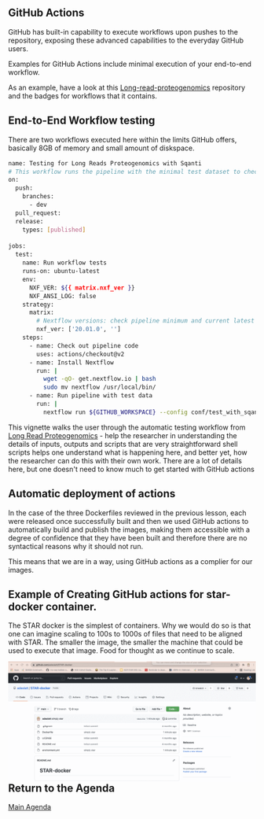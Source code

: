 ## GitHub Actions

GitHub has built-in capability to execute workflows upon pushes to the repository, exposing these advanced capabilities to the everyday GitHub users.

Examples for GitHub Actions include minimal execution of your end-to-end workflow.

As an example, have a look at this [Long-read-proteogenomics](https://github.com/sheynkman-lab/Long-Read-Proteogenomics) repository and the badges for workflows that it contains.

## End-to-End Workflow testing

There are two workflows executed here within the limits GitHub offers, basically 8GB of memory and small amount of diskspace.

```bash
name: Testing for Long Reads Proteogenomics with Sqanti
# This workflow runs the pipeline with the minimal test dataset to check that it completes without any syntax errors
on:
  push:
    branches:
      - dev
  pull_request:
  release:
    types: [published]

jobs:
  test:
    name: Run workflow tests
    runs-on: ubuntu-latest
    env:
      NXF_VER: ${{ matrix.nxf_ver }}
      NXF_ANSI_LOG: false
    strategy:
      matrix:
        # Nextflow versions: check pipeline minimum and current latest
        nxf_ver: ['20.01.0', '']
    steps:
      - name: Check out pipeline code
        uses: actions/checkout@v2
      - name: Install Nextflow
        run: |
          wget -qO- get.nextflow.io | bash
          sudo mv nextflow /usr/local/bin/
      - name: Run pipeline with test data
        run: |
          nextflow run ${GITHUB_WORKSPACE} --config conf/test_with_sqanti.config
```

This vignette walks the user through the automatic testing workflow from [Long Read Proteogenomics](https://github.com/sheynkman-lab/Long-Read-Proteogenomics/wiki/Vignette-Long-Read-Proteogenomics-Workflow-with-Test-Data) - help the researcher in understanding the details of inputs, outputs and scripts that are very straightforward shell scripts helps one understand what is happening here, and better yet, how the researcher can do this with their own work. 
There are a lot of details here, but one doesn't need to know much to get started with GitHub actions


## Automatic deployment of actions

In the case of the three Dockerfiles reviewed in the previous lesson, each were released once successfully built and then we used GitHub actions to automatically build and publish the images, making them accessible with a degree of confidence that they have been built and therefore there are no syntactical reasons why it should not run.

This means that we are in a way, using GitHub actions as a complier for our images.

## Example of Creating GitHub actions for star-docker container.

The STAR docker is the simplest of containers.  Why we would do so is that one can imagine scaling to 100s to 1000s of files that need to be aligned with STAR.  The smaller the image, the smaller the machine that could be used to execute that image.   Food for thought as we continue to scale.

<img src=https://github.com/ISCB-Academy/Elements-of-Style-Reproducible-Workflow-Creation-Maintenance-Tutorial/blob/main/assets/MakingGitHubActionsWithStar-Docker.gif width=650 align="left">


## Return to the Agenda

[Main Agenda](https://github.com/NIH-NICHD/Elements-of-Style-Workflow-Creation-Maintenance#readme)
